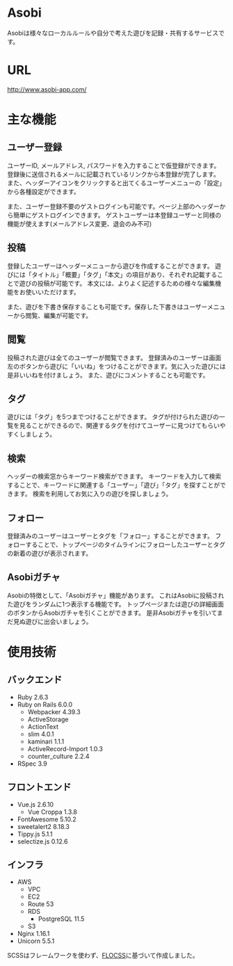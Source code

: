 # Asobi
Asobiは様々なローカルルールや自分で考えた遊びを記録・共有するサービスです。

# URL
http://www.asobi-app.com/

# 主な機能
## ユーザー登録
ユーザーID, メールアドレス, パスワードを入力することで仮登録ができます。
登録後に送信されるメールに記載されているリンクから本登録が完了します。
また、ヘッダーアイコンをクリックすると出てくるユーザーメニューの「設定」から各種設定ができます。

また、ユーザー登録不要のゲストログインも可能です。ページ上部のヘッダーから簡単にゲストログインできます。
ゲストユーザーは本登録ユーザーと同様の機能が使えます(メールアドレス変更、退会のみ不可)

## 投稿
登録したユーザーはヘッダーメニューから遊びを作成することができます。
遊びには「タイトル」「概要」「タグ」「本文」の項目があり、それぞれ記載することで遊びの投稿が可能です。
本文には、よりよく記述するための様々な編集機能をお使いいただけます。

また、遊びを下書き保存することも可能です。保存した下書きはユーザーメニューから閲覧、編集が可能です。

## 閲覧
投稿された遊びは全てのユーザーが閲覧できます。
登録済みのユーザーは画面左のボタンから遊びに「いいね」をつけることができます。気に入った遊びには是非いいねを付けましょう。
また、遊びにコメントすることも可能です。

## タグ
遊びには「タグ」を5つまでつけることができます。
タグが付けられた遊びの一覧を見ることができるので、関連するタグを付けてユーザーに見つけてもらいやすくしましょう。

## 検索
ヘッダーの検索窓からキーワード検索ができます。
キーワードを入力して検索することで、キーワードに関連する「ユーザー」「遊び」「タグ」を探すことができます。
検索を利用してお気に入りの遊びを探しましょう。

## フォロー
登録済みのユーザーはユーザーとタグを「フォロー」することができます。
フォローすることで、トップページのタイムラインにフォローしたユーザーとタグの新着の遊びが表示されます。

## Asobiガチャ
Asobiの特徴として、「Asobiガチャ」機能があります。
これはAsobiに投稿された遊びをランダムに1つ表示する機能です。
トップページまたは遊びの詳細画面のボタンからAsobiガチャを引くことができます。
是非Asobiガチャを引いてまだ見ぬ遊びに出会いましょう。

# 使用技術

## バックエンド
+ Ruby 2.6.3
+ Ruby on Rails 6.0.0
  - Webpacker 4.39.3
  - ActiveStorage
  - ActionText
  - slim 4.0.1
  - kaminari 1.1.1
  - ActiveRecord-Import 1.0.3
  - counter_culture 2.2.4
+ RSpec 3.9

## フロントエンド
+ Vue.js 2.6.10
  - Vue Croppa 1.3.8
+ FontAwesome 5.10.2
+ sweetalert2 8.18.3
+ Tippy.js 5.1.1
+ selectize.js 0.12.6

## インフラ
+ AWS
  - VPC
  - EC2
  - Route 53
  - RDS
    * PostgreSQL 11.5
  - S3
+ Nginx 1.16.1
+ Unicorn 5.5.1

SCSSはフレームワークを使わず、[FLOCSS](https://github.com/hiloki/flocss)に基づいて作成しました。
